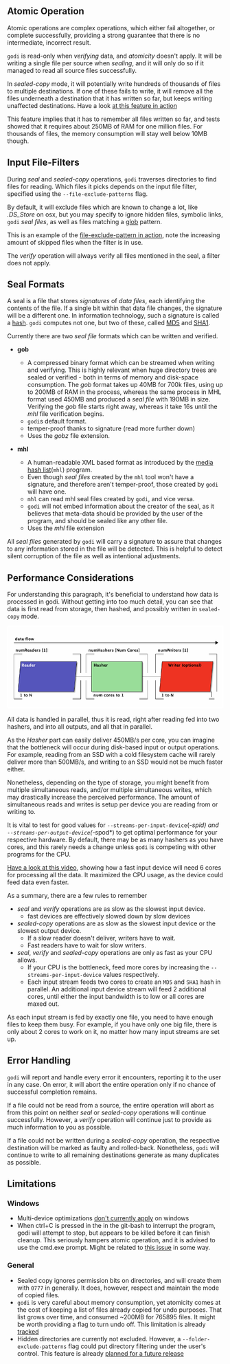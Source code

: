 
## Atomic Operation

Atomic operations are complex operations, which either fail altogether, or complete successfully, providing a strong guarantee that there is no intermediate, incorrect result.

`godi` is read-only when *verifying* data, and *atomicity* doesn't apply.
It will be writing a single file per source when *sealing*, and it will only do so if it managed to read all source files successfully.

In *sealed-copy* mode, it will potentially write hundreds of thousands of files to multiple destinations. If one of these fails to write, it will remove all the files underneath a destination that it has written so far, but keeps writing unaffected destinations. Have a look [at this feature in action](https://raw.githubusercontent.com/Byron/godi/web-resources/lib/gif/godi_sealed-copy_cancelled.mov.gif)

This feature implies that it has to remember all files written so far, and tests showed that it requires about 250MB of RAM for one million files. For thousands of files, the memory consumption will stay well below 10MB though.

## Input File-Filters

During *seal* and *sealed-copy* operations, `godi` traverses directories to find files for reading. Which files it picks depends on the input file filter, specified using the `--file-exclude-patterns` flag.

By default, it will exclude files which are known to change a lot, like *.DS_Store* on osx, but you may specify to ignore hidden files, symbolic links, `godi` *seal files*, as well as files matching a [glob](http://en.wikipedia.org/wiki/Glob_(programming)) pattern.

This is an example of the [file-exclude-pattern in action](https://raw.githubusercontent.com/Byron/godi/web-resources/lib/gif/godi_verify_exclude-filter.mov.gif), note the increasing amount of skipped files when the filter is in use.

The *verify* operation will always verify all files mentioned in the seal, a filter does not apply.

## Seal Formats

A seal is a file that stores *signatures* of *data files*, each identifying the contents of the file. If a single bit within that data file changes, the signature will be a different one. In information technology, such a signature is called a [hash](http://en.wikipedia.org/wiki/Cryptographic_hash_function). `godi` computes not one, but two of these, called [MD5](http://en.wikipedia.org/wiki/MD5) and [SHA1](http://en.wikipedia.org/wiki/SHA-1).

Currently there are two *seal file* formats which can be written and verified.

* **gob**
    + A compressed binary format which can be streamed when writing and verifying. This is highly relevant when huge directory trees are sealed or verified - both in terms of memory and disk-space consumption. The *gob* format takes up 40MB for 700k files, using up to 200MB of RAM in the process, whereas the same process in MHL format used 450MB and produced a *seal file* with 190MB in size. Verifying the *gob* file starts right away, whereas it take 16s until the *mhl* file verification begins.
    + `godi`s default format.
    + temper-proof thanks to signature (read more further down)
    + Uses the *gobz* file extension.

* **mhl**
    + A human-readable XML based format as introduced by the [media hash list](http://mediahashlist.org)(`mhl`) program.
    + Even though *seal files* created by the `mhl` tool won't have a signature, and therefore aren't temper-proof, those created by `godi` will have one.
    + `mhl` can read mhl seal files created by `godi`, and vice versa.
    + `godi` will not embed information about the creator of the seal, as it believes that meta-data should be provided by the user of the program, and should be sealed like any other file.
    + Uses the *mhl* file extension

All *seal files* generated by `godi` will carry a signature to assure that changes to any information stored in the file will be detected. This is helpful to detect silent corruption of the file as well as intentional adjustments.

## Performance Considerations

For understanding this paragraph, it's beneficial to understand how data is processed in godi. Without getting into too much detail, you can see that data is first read from storage, then hashed, and possibly written in `sealed-copy` mode.

![architecture](https://raw.githubusercontent.com/Byron/godi/web-resources/lib/png/arch.txt.png)

All data is handled in parallel, thus it is read, right after reading fed into two hashers, and into all outputs, and all that in parallel.

As the *Hasher* part can easily deliver 450MB/s per core, you can imagine that the bottleneck will occur during disk-based input or output operations. For example, reading from an SSD with a cold filesystem cache will rarely deliver more than 500MB/s, and writing to an SSD would not be much faster either.

Nonetheless, depending on the type of storage, you might benefit from multiple simultaneous reads, and/or multiple simultaneous writes, which may drastically increase the perceived performance. The amount of simultaneous reads and writes is setup per device you are reading from or writing to.

It is vital to test for good values for `--streams-per-input-device`(*-spid) and `--streams-per-output-device`(*-spod*) to get optimal performance for your respective hardware. By default, there may be as many hashers as you have cores, and this rarely needs a change unless `godi` is competing with other programs for the CPU.

[Have a look at this video](https://raw.githubusercontent.com/Byron/godi/web-resources/lib/gif/godi_seal_performance.mov.gif), showing how a fast input device will need 6 cores for processing all the data. It maximized the CPU usage, as the device could feed data even faster.

As a summary, there are a few rules to remember

* *seal* and *verify* operations are as slow as the slowest input device.
    + fast devices are effectively slowed down by slow devices
* *sealed-copy* operations are as slow as the slowest input device or the slowest output device.
    + If a slow reader doesn't deliver, writers have to wait.
    + Fast readers have to wait for slow writers.
* *seal*, *verify* and *sealed-copy* operations are only as fast as your CPU allows.
    + If your CPU is the bottleneck, feed more cores by increasing the `--streams-per-input-device` values respectively.
    + Each input stream feeds two cores to create an `MD5` and `SHA1` hash in parallel. An additional input device stream will feed 2 additional cores, until either the input bandwidth is to low or all cores are maxed out.

As each input stream is fed by exactly one file, you need to have enough files to keep them busy. For example, if you have only one big file, there is only about 2 cores to work on it, no matter how many input streams are set up.

## Error Handling

`godi` will report and handle every error it encounters, reporting it to the user in any case. On error, it will abort the entire operation only if no chance of successful completion remains.

If a file could not be read from a source, the entire operation will abort as from this point on neither *seal* or *sealed-copy* operations will continue successfully. However, a *verify* operation will continue just to provide as much information to you as possible.

If a file could not be written during a *sealed-copy* operation, the respective destination will be marked as faulty and rolled-back. Nonetheless, `godi` will continue to write to all remaining destinations generate as many duplicates as possible.

## Limitations

### Windows
* Multi-device optimizations [don't currently apply](https://github.com/Byron/godi/issues/13) on windows
* When ctrl+C is pressed in the in the git-bash to interrupt the program, godi will attempt to stop, but appears to be killed before it can finish cleanup. This seriously hampers atomic operation, and it is advised to use the cmd.exe prompt. Might be related to [this issue](http://stackoverflow.com/questions/10021373/what-is-the-windows-equivalent-of-process-onsigint-in-node-js) in some way.

### General
* Sealed copy ignores permission bits on directories, and will create them with `0777` in generally. It does, however, respect and maintain the mode of copied files.
* `godi` is very careful about memory consumption, yet atomicity comes at the cost of keeping a list of files already copied for undo purposes. That list grows over time, and consumed ~200MB for 765895 files. It might be worth providing a flag to turn undo off. This limitation is already [tracked](https://github.com/Byron/godi/issues/26)
* Hidden directories are currently not excluded. However, a `--folder-exclude-patterns` flag could put directory filtering under the user's control. This feature is already [planned for a future release](https://github.com/Byron/godi/issues/25)

